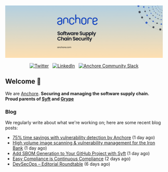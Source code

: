 <p align="center">
  <a href="https://anchore.com" target="_blank"><img src="https://raw.githubusercontent.com/anchore/.github/main/.github/banner.jpg"></a>
</p>
<p align="center">
  &nbsp;<a href="https://twitter.com/anchore" target="_blank"><img alt="Twitter" src="https://img.shields.io/badge/Twitter-303030?style=for-the-badge&logo=x&logoColor=%23ffffff"></a>&nbsp;
  &nbsp;<a href="https://www.linkedin.com/company/anchore" target="_blank"><img alt="LinkedIn" src="https://img.shields.io/badge/LinkedIn-1667be?style=for-the-badge&logo=linkedin&logoColor=%23ffffff"></a>&nbsp;
  &nbsp;<a href="https://anchore.com/slack" target="_blank"><img alt="Anchore Community Slack" src="https://img.shields.io/badge/Slack-4A154B?style=for-the-badge&logo=slack&logoColor=white"></a>&nbsp;
</p>

## Welcome 👋

We are [Anchore](https://anchore.com/).
**Securing and managing the software supply chain. Proud parents of [Syft](https://github.com/anchore/syft) and [Grype](https://github.com/anchore/grype)**

### Blog 

We regularly write about what we're working on; here are some recent blog posts:


- [75% time savings with vulnerability detection by Anchore](https://anchore.com/case-studies/75-time-savings-with-vulnerability-detection-by-anchore/) (1 day ago)
- [High volume image scanning &amp; vulnerability management for the Iron Bank](https://anchore.com/case-studies/high-volume-image-scanning-and-vulnerability-management-for-the-iron-bank/) (1 day ago)
- [Add SBOM Generation to Your GitHub Project with Syft](https://anchore.com/blog/add-sbom-generation-to-your-github-project-with-syft/) (1 day ago)
- [Easy Compliance is Continuous Compliance](https://anchore.com/webinars/easy-compliance-is-continuous-compliance/) (2 days ago)
- [DevSecOps – Editorial Roundtable](https://anchore.com/webinars/devsecops-editorial-roundtable/) (6 days ago)
